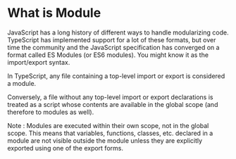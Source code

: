What is Module 
=========================================================================================================================
JavaScript has a long history of different ways to handle modularizing code. TypeScript has implemented support for a lot of these formats, but over time the community and the JavaScript specification has converged on a format called ES Modules (or ES6 modules). You might know it as the import/export syntax.

In TypeScript, any file containing a top-level import or export is considered a module.

Conversely, a file without any top-level import or export declarations is treated as a script whose contents are available in the global scope (and therefore to modules as well).

Note :  Modules are executed within their own scope, not in the global scope. This means that variables, functions, classes, etc. declared in a module are not visible outside the module unless they are explicitly exported using one of the export forms.

